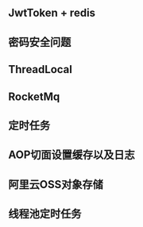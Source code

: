 ## JwtToken + redis

## 密码安全问题

## ThreadLocal

## RocketMq

## 定时任务

## AOP切面设置缓存以及日志

## 阿里云OSS对象存储

## 线程池定时任务

